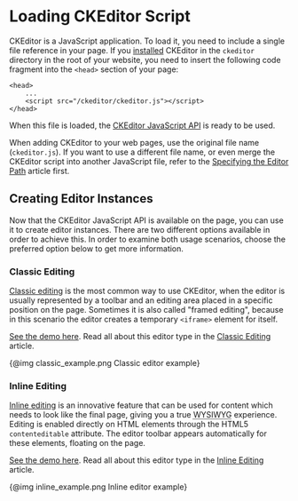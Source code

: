 <!--
Copyright (c) 2003-2015, CKSource - Frederico Knabben. All rights reserved.
For licensing, see LICENSE.md.
-->

# Loading CKEditor Script

CKEditor is a JavaScript application. To load it, you need to include a single file reference in your page. If you [installed](#!/guide/dev_installation) CKEditor in the `ckeditor` directory in the root of your website, you need to insert the following code fragment into the `<head>` section of your page:

	<head>
		...
		<script src="/ckeditor/ckeditor.js"></script>
	</head>

When this file is loaded, the [CKEditor JavaScript API](#!/api) is ready to be used.

When adding CKEditor to your web pages, use the original file name (`ckeditor.js`). If you want to use a different file name, or even merge the CKEditor script into another JavaScript file, refer to the [Specifying the Editor Path](#!/guide/dev_basepath) article first.

## Creating Editor Instances

Now that the CKEditor JavaScript API is available on the page, you can use it to create editor instances. There are two different options available in order to achieve this. In order to examine both usage scenarios, choose the preferred option below to get more information.

### Classic Editing
[Classic editing](#!/guide/dev_framed) is the most common way to use CKEditor, when the editor is usually represented by a toolbar and an editing area placed in a specific position on the page. Sometimes it is also called "framed editing", because in this scenario the editor creates a temporary `<iframe>` element for itself.

[See the demo here](../samples/classic.html). Read all about this editor type in the [Classic Editing](#!/guide/dev_framed) article.

{@img classic_example.png Classic editor example}

### Inline Editing
[Inline editing](#!/guide/dev_inline) is an innovative feature that can be used for content which needs to look like the final page, giving you a true <abbr title="What You See Is What You Get">WYSIWYG</abbr> experience. Editing is enabled directly on HTML elements through the HTML5 `contenteditable` attribute. The editor toolbar appears automatically for these elements, floating on the page.

[See the demo here](http://sdk.ckeditor.com/samples/inline.html). Read all about this editor type in the [Inline Editing](#!/guide/dev_inline) article.

{@img inline_example.png Inline editor example}
